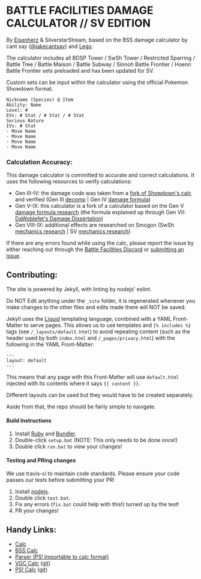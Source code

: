 # BATTLE FACILITIES DAMAGE CALCULATOR // SV EDITION

By [Eisenherz](https://www.smogon.com/forums/members/eisenherz.326390/) & SilverstarStream, based on the BSS damage calculator by cant say ([@jakecantsay](https://twitter.com/jakecantsay)) and [Lego](https://www.smogon.com/forums/members/188833/).

The calculator includes all BDSP Tower / SwSh Tower / Restricted Sparring / Battle Tree / Battle Maison / Battle Subway / Sinnoh Battle Frontier / Hoenn Battle Frontier sets preloaded and has been updated for SV.

Custom sets can be input within the calculator using the official Pokemon Showdown format.

```
Nickname (Species) @ Item
Ability: Name
Level: #
EVs: # Stat / # Stat / # Stat
Serious Nature
IVs: # Stat
- Move Name
- Move Name
- Move Name
- Move Name
```

### Calculation Accuracy:
This damage calculator is committed to accurate and correct calculations. It uses the following resources to verify calculations:

* Gen III-IV: the damage code was taken from a [fork of Showdown's calc](https://github.com/turskain/turskain.github.io) and verified (Gen III [decomp](https://github.com/pret/pokeruby/blob/master/src/calculate_base_damage.c) | Gen IV [damage formula](https://www.smogon.com/dp/articles/damage_formula))
* Gen V-IX: this calculator is a fork of a calculator based on the Gen V [damage formula research](https://www.smogon.com/bw/articles/bw_complete_damage_formula) (the formula explained up through Gen VII: [DaWoblefet's Damage Dissertation](https://www.trainertower.com/dawoblefets-damage-dissertation/))
* Gen VIII-IX: additional effects are researched on Smogon (SwSh [mechanics research](https://www.smogon.com/forums/threads/sword-shield-battle-mechanics-research.3655528/) | SV [mechanics research](https://www.smogon.com/forums/threads/scarlet-violet-battle-mechanics-research.3709545/))

If there are any errors found while using the calc, please report the issue by either reaching out through the [Battle Facilities Discord](https://discord.gg/8RMcwybe2t) or [submitting an issue](https://github.com/to-metrion/to-metrion.github.io/issues/new/choose).

## Contributing:
The site is powered by Jekyll, with linting by nodejs' eslint.

Do NOT Edit anything under the ``_site`` folder, it is regenerated whenever you make changes to the other files and edits made there will NOT be saved.

Jekyll uses the [Liquid](https://shopify.github.io/liquid/) templating language, combined with a YAML Front-Matter to serve pages. This allows us to use templates and ``{% includes %}`` tags (see ``/_layouts/default.html``) to avoid repeating content (such as the header used by both ``index.html`` and ``/_pages/privacy.html``) with the following in the YAML Front-Matter:
```
---
layout: default
---
```
This means that any page with this Front-Matter will use ``default.html`` injected with its contents where it says ``{{ content }}``.

Different layouts can be used but they would have to be created separately.

Aside from that, the repo should be fairly simple to navigate.

#### Build Instructions
1. Install [Ruby](https://www.ruby-lang.org/en/) and [Bundler](https://bundler.io/).
2. Double-click ``setup.bat`` (NOTE: This only needs to be done once!)
3. Double click ``run.bat`` to view your changes!

#### Testing and PRing changes
We use travis-ci to maintain code standards. Please ensure your code passes our tests before submitting your PR!

1. Install [nodejs](https://nodejs.org/en/).
2. Double click ``test.bat``.
3. Fix any errors (``fix.bat`` could help with this!) turned up by the test!
4. PR your changes!

## Handy Links:

* [Calc](https://to-metrion.github.io)
* [BSS Calc](https://cantsay.github.io/sumo-bss-calc/)
* [Parser (PS! Importable to calc format)](https://legofigure11.github.io/custom-calc-parser/)
* [VGC Calc](https://jake-white.github.io/VGC-Damage-Calculator/) ([git](https://github.com/jake-white/VGC-Damage-Calculator))
* [PS! Calc](https://pokemonshowdown.com/damagecalc/) ([git](https://github.com/Zarel/honko-damagecalc))
